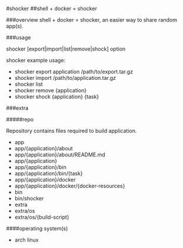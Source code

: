 #shocker
##shell + docker = shocker

###overview
shell + docker = shocker, an easier way to share random app(s).

###usage

shocker [export|import|list|remove|shock] option

shocker example usage:

- shocker export application /path/to/export.tar.gz
- shocker import /path/to/application.tar.gz
- shocker list
- shocker remove {application}
- shocker shock  {application} {task}

###extra


#####repo

Repository contains files required to build application.

- app
- app/{application}/about
- app/{application}/about/README.md
- app/{application}
- app/{application}/bin
- app/{application}/bin/{task}
- app/{application}/docker
- app/{application}/docker/{docker-resources}
- bin
- bin/shocker
- extra
- extra/os
- extra/os/{build-script}


####operating system(s)
- arch linux

